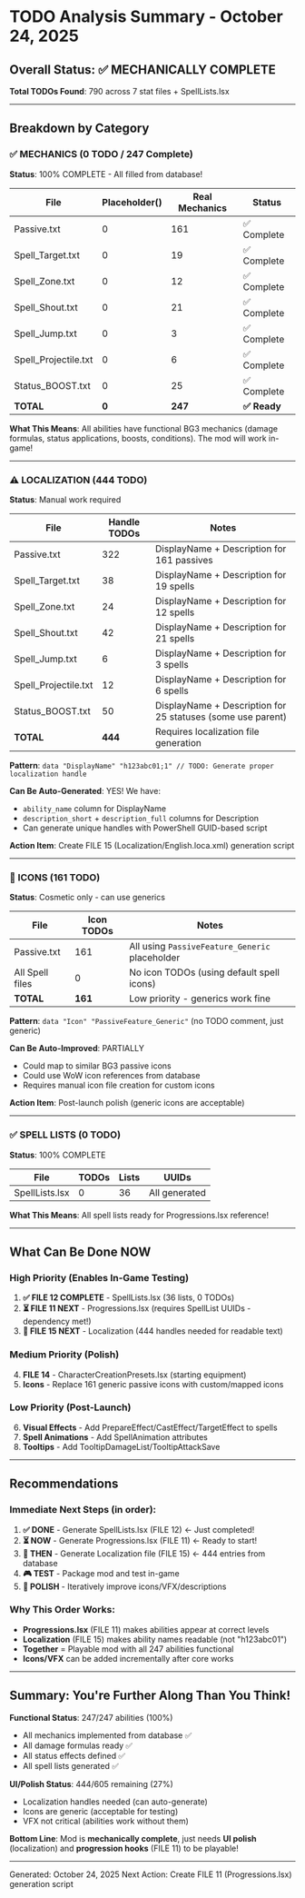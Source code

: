 # TODO Analysis Summary - October 24, 2025

## Overall Status: ✅ MECHANICALLY COMPLETE

**Total TODOs Found**: 790 across 7 stat files + SpellLists.lsx

---

## Breakdown by Category

### ✅ MECHANICS (0 TODO / 247 Complete)
**Status**: 100% COMPLETE - All filled from database!

| File | Placeholder() | Real Mechanics | Status |
|------|--------------|----------------|--------|
| Passive.txt | 0 | 161 | ✅ Complete |
| Spell_Target.txt | 0 | 19 | ✅ Complete |
| Spell_Zone.txt | 0 | 12 | ✅ Complete |
| Spell_Shout.txt | 0 | 21 | ✅ Complete |
| Spell_Jump.txt | 0 | 3 | ✅ Complete |
| Spell_Projectile.txt | 0 | 6 | ✅ Complete |
| Status_BOOST.txt | 0 | 25 | ✅ Complete |
| **TOTAL** | **0** | **247** | **✅ Ready** |

**What This Means**: All abilities have functional BG3 mechanics (damage formulas, status applications, boosts, conditions). The mod will work in-game!

---

### ⚠️ LOCALIZATION (444 TODO)
**Status**: Manual work required

| File | Handle TODOs | Notes |
|------|-------------|-------|
| Passive.txt | 322 | DisplayName + Description for 161 passives |
| Spell_Target.txt | 38 | DisplayName + Description for 19 spells |
| Spell_Zone.txt | 24 | DisplayName + Description for 12 spells |
| Spell_Shout.txt | 42 | DisplayName + Description for 21 spells |
| Spell_Jump.txt | 6 | DisplayName + Description for 3 spells |
| Spell_Projectile.txt | 12 | DisplayName + Description for 6 spells |
| Status_BOOST.txt | 50 | DisplayName + Description for 25 statuses (some use parent) |
| **TOTAL** | **444** | Requires localization file generation |

**Pattern**: `data "DisplayName" "h123abc01;1" // TODO: Generate proper localization handle`

**Can Be Auto-Generated**: YES! We have:
- `ability_name` column for DisplayName
- `description_short` + `description_full` columns for Description
- Can generate unique handles with PowerShell GUID-based script

**Action Item**: Create FILE 15 (Localization/English.loca.xml) generation script

---

### 🎨 ICONS (161 TODO)
**Status**: Cosmetic only - can use generics

| File | Icon TODOs | Notes |
|------|-----------|-------|
| Passive.txt | 161 | All using `PassiveFeature_Generic` placeholder |
| All Spell files | 0 | No icon TODOs (using default spell icons) |
| **TOTAL** | **161** | Low priority - generics work fine |

**Pattern**: `data "Icon" "PassiveFeature_Generic"` (no TODO comment, just generic)

**Can Be Auto-Improved**: PARTIALLY
- Could map to similar BG3 passive icons
- Could use WoW icon references from database
- Requires manual icon file creation for custom icons

**Action Item**: Post-launch polish (generic icons are acceptable)

---

### ✅ SPELL LISTS (0 TODO)
**Status**: 100% COMPLETE

| File | TODOs | Lists | UUIDs |
|------|-------|-------|-------|
| SpellLists.lsx | 0 | 36 | All generated |

**What This Means**: All spell lists ready for Progressions.lsx reference!

---

## What Can Be Done NOW

### High Priority (Enables In-Game Testing)

1. **✅ FILE 12 COMPLETE** - SpellLists.lsx (36 lists, 0 TODOs)
2. **⏳ FILE 11 NEXT** - Progressions.lsx (requires SpellList UUIDs - dependency met!)
3. **📝 FILE 15 NEXT** - Localization (444 handles needed for readable text)

### Medium Priority (Polish)

4. **FILE 14** - CharacterCreationPresets.lsx (starting equipment)
5. **Icons** - Replace 161 generic passive icons with custom/mapped icons

### Low Priority (Post-Launch)

6. **Visual Effects** - Add PrepareEffect/CastEffect/TargetEffect to spells
7. **Spell Animations** - Add SpellAnimation attributes
8. **Tooltips** - Add TooltipDamageList/TooltipAttackSave

---

## Recommendations

### Immediate Next Steps (in order):

1. **✅ DONE** - Generate SpellLists.lsx (FILE 12) ← Just completed!
2. **⏳ NOW** - Generate Progressions.lsx (FILE 11) ← Ready to start!
3. **📝 THEN** - Generate Localization file (FILE 15) ← 444 entries from database
4. **🎮 TEST** - Package mod and test in-game
5. **🎨 POLISH** - Iteratively improve icons/VFX/descriptions

### Why This Order Works:

- **Progressions.lsx** (FILE 11) makes abilities appear at correct levels
- **Localization** (FILE 15) makes ability names readable (not "h123abc01")
- **Together** = Playable mod with all 247 abilities functional
- **Icons/VFX** can be added incrementally after core works

---

## Summary: You're Further Along Than You Think!

**Functional Status**: 247/247 abilities (100%)
- All mechanics implemented from database ✅
- All damage formulas ready ✅
- All status effects defined ✅
- All spell lists generated ✅

**UI/Polish Status**: 444/605 remaining (27%)
- Localization handles needed (can auto-generate)
- Icons are generic (acceptable for testing)
- VFX not critical (abilities work without them)

**Bottom Line**: Mod is **mechanically complete**, just needs **UI polish** (localization) and **progression hooks** (FILE 11) to be playable!

---

Generated: October 24, 2025
Next Action: Create FILE 11 (Progressions.lsx) generation script
